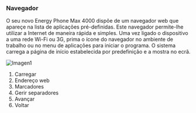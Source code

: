 ### Navegador

O seu novo Energy Phone Max 4000 dispõe de um navegador web que apareçe na lista de aplicações pré-definidas. Este navegador permite-lhe utilizar a Internet de maneira rápida e simples. 
Uma vez ligado o dispositivo a uma rede Wi-Fi ou 3G, prima o ícone do navegador no ambiente de trabalho ou no menu de aplicações para iniciar o programa. O sistema carrega a página de início estabelecida por predefinição e a mostra no ecrã.

![Imagen1](http://static.energysistem.com/images/manuals/42499/56dd9ea12cba0.jpg)

1. Carregar
2. Endereço web
3. Marcadores
4. Gerir separadores
5. Avançar
6. Voltar
